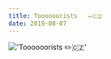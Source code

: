 ```yaml
---
title: Toooooorists   ✏️🇨🇿
date: 2019-08-07
---
```


!['Toooooorists   ✏️🇨🇿'](/123Toooooorists------8.jpg)

